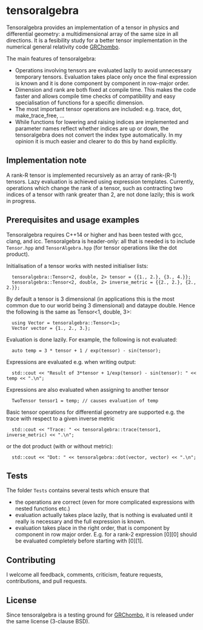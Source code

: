 # tensoralgebra

Tensoralgebra provides an implementation of a tensor in physics and differential
geometry: a multidimensional array of the same size in all directions.
It is a fesibility study for a better tensor implementation in the
numerical general relativity code [GRChombo](https://github.com/GRChombo/GRChombo).

The main features of tensoralgebra:
* Operations involving tensors are evaluated lazily to avoid unnecessary temporary tensors.
Evaluation takes place only once the final expression is known and it is done component by
component in row-major order.
* Dimension and rank are both fixed at compile time. This makes the code faster
  and allows compile time checks of compatibility and easy specialisation of
functions for a specific dimension.
* The most important tensor operations are included: e.g. trace, dot,
  make_trace_free, ...
* While functions for lowering and raising indices are implemented and parameter
  names reflect whether indices are up or down, the tensoralgebra does not convert the
index type automatically. In my opinion it is much easier and clearer to do this
by hand explicitly.

## Implementation note
A rank-R tensor is implemented recursively as an array of rank-(R-1) tensors.
Lazy evaluation is achieved using expression templates.
Currently, operations which change the rank of a tensor, such as contracting two
indices of a tensor with rank greater than 2, are not done lazily; this is
work in progress.

## Prerequisites and usage examples
Tensoralgebra requires C++14 or higher and has been tested with gcc, clang, and
icc. Tensoralgebra is header-only: all that is needed is to include `Tensor.hpp`
and `TensorAlgebra.hpp` (for tensor operations like the dot product).

Initialisation of a tensor works with nested initialiser lists:
```
  tensoralgebra::Tensor<2, double, 2> tensor = {{1., 2.}, {3., 4.}};
  tensoralgebra::Tensor<2, double, 2> inverse_metric = {{2., 2.}, {2., 2.}};
```

By default a tensor is 3 dimensional (in applications this is the most
common due to our world being 3 dimensional) and dataype double.
Hence the following is the same as Tensor<1, double, 3>:
```
  using Vector = tensoralgebra::Tensor<1>;
  Vector vector = {1., 2., 3.};
```

Evaluation is done lazily. For example, the following is not evaluated:
```
  auto temp = 3 * tensor + 1 / exp(tensor) - sin(tensor);
```

Expressions are evaluated e.g. when writing output:
```
  std::cout << "Result of 3*tensor + 1/exp(tensor) - sin(tensor): " << temp << ".\n";
```

Expressions are also evaluated when assigning to another tensor
```
  TwoTensor tensor1 = temp; // causes evaluation of temp
```

Basic tensor operations for differential geometry are supported
e.g. the trace with respect to a given inverse metric
```
  std::cout << "Trace: " << tensoralgebra::trace(tensor1, inverse_metric) << ".\n";
```

or the dot product (with or without metric):
```
  std::cout << "Dot: " << tensoralgebra::dot(vector, vector) << ".\n";
```

## Tests
The folder `Tests` contains several tests which ensure that
* the operations are correct (even for more complicated expressions with nested
  functions etc.)
* evaluation actually takes place lazily, that is nothing is evaluated until
  it really is necessary and the full expression is known.
* evaluation takes place in the right order, that is component by component in
  row major order. E.g. for a rank-2 expression [0][0] should be evaluated
completely before starting with [0][1].

## Contributing
I welcome all feedback, comments, criticism, feature requests, contributions,
and pull requests.


## License
Since tensoralgebra is a testing ground for
[GRChombo](https://github.com/GRChombo/GRChombo), it is released under the same
license (3-clause BSD).
